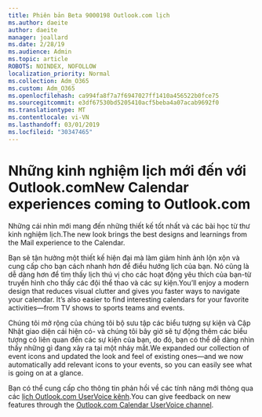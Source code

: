 ```yaml
---
title: Phiên bản Beta 9000198 Outlook.com lịch
ms.author: daeite
author: daeite
manager: joallard
ms.date: 2/28/19
ms.audience: Admin
ms.topic: article
ROBOTS: NOINDEX, NOFOLLOW
localization_priority: Normal
ms.collection: Adm_O365
ms.custom: Adm_O365
ms.openlocfilehash: ca994fa8f7a7f6947027ff1410a456522b0fce75
ms.sourcegitcommit: e3df67530bd5205410acf5beba4a07acab9692f0
ms.translationtype: MT
ms.contentlocale: vi-VN
ms.lasthandoff: 03/01/2019
ms.locfileid: "30347465"
---
```

# <a name="new-calendar-experiences-coming-to-outlookcom"></a><span data-ttu-id="3750c-102">Những kinh nghiệm lịch mới đến với Outlook.com</span><span class="sxs-lookup"><span data-stu-id="3750c-102">New Calendar experiences coming to Outlook.com</span></span>

<span data-ttu-id="3750c-103">Những cái nhìn mới mang đến những thiết kế tốt nhất và các bài học từ thư kinh nghiệm lịch.</span><span class="sxs-lookup"><span data-stu-id="3750c-103">The new look brings the best designs and learnings from the Mail experience to the Calendar.</span></span>

<span data-ttu-id="3750c-p101">Bạn sẽ tận hưởng một thiết kế hiện đại mà làm giảm hình ảnh lộn xộn và cung cấp cho bạn cách nhanh hơn để điều hướng lịch của bạn. Nó cũng là dễ dàng hơn để tìm thấy lịch thú vị cho các hoạt động yêu thích của bạn-từ truyền hình cho thấy các đội thể thao và các sự kiện.</span><span class="sxs-lookup"><span data-stu-id="3750c-p101">You’ll enjoy a modern design that reduces visual clutter and gives you faster ways to navigate your calendar. It’s also easier to find interesting calendars for your favorite activities—from TV shows to sports teams and events.</span></span>

<span data-ttu-id="3750c-106">Chúng tôi mở rộng của chúng tôi bộ sưu tập các biểu tượng sự kiện và Cập Nhật giao diện cái hiện có- và chúng tôi bây giờ sẽ tự động thêm các biểu tượng có liên quan đến các sự kiện của bạn, do đó, bạn có thể dễ dàng nhìn thấy những gì đang xảy ra tại một nháy mắt.</span><span class="sxs-lookup"><span data-stu-id="3750c-106">We expanded our collection of event icons and updated the look and feel of existing ones—and we now automatically add relevant icons to your events, so you can easily see what is going on at a glance.</span></span>

<span data-ttu-id="3750c-107">Bạn có thể cung cấp cho thông tin phản hồi về các tính năng mới thông qua các [lịch Outlook.com UserVoice kênh](https://outlook.uservoice.com/forums/601444-new-experiences-in-outlook-com?category_id=209197).</span><span class="sxs-lookup"><span data-stu-id="3750c-107">You can give feedback on new features through the [Outlook.com Calendar UserVoice channel](https://outlook.uservoice.com/forums/601444-new-experiences-in-outlook-com?category_id=209197).</span></span>